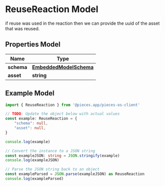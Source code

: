 
# ReuseReaction Model

if reuse was used in the reaction then we can provide the uuid of the asset that was reused.

## Properties Model

Name | Type
------------ | -------------
**schema** | [**EmbeddedModelSchema**](EmbeddedModelSchema)
**asset** | **string**

## Example Model

```typescript
import { ReuseReaction } from '@pieces.app/pieces-os-client'

// TODO: Update the object below with actual values
const example: ReuseReaction = {
    "schema": null,
    "asset": null,
}

console.log(example)

// Convert the instance to a JSON string
const exampleJSON: string = JSON.stringify(example)
console.log(exampleJSON)

// Parse the JSON string back to an object
const exampleParsed = JSON.parse(exampleJSON) as ReuseReaction
console.log(exampleParsed)
```


